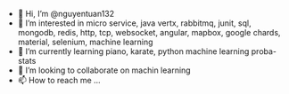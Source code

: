 - 👋 Hi, I’m @nguyentuan132
- 👀 I’m interested in micro service, java vertx, rabbitmq, junit, sql, mongodb, redis, http, tcp, websocket, angular, mapbox, google chards, material, selenium, machine learning
- 🌱 I’m currently learning piano, karate, python machine learning proba-stats
- 💞️ I’m looking to collaborate on machin learning
- 📫 How to reach me ...

<!---
nguyentuan132/nguyentuan132 is a ✨ special ✨ repository because its `README.md` (this file) appears on your GitHub profile.
You can click the Preview link to take a look at your changes.
--->
